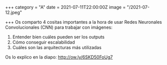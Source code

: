 +++
category = "A"
date = 2021-07-11T22:00:00Z
image = "/2021-07-12.jpeg"

+++
Os comparto 4 cositas importantes a la hora de usar Redes Neuronales Convolucionales (CNN) para trabajar con imágenes:

1. Entender bien cuáles pueden ser los outputs
2. Cómo conseguir escalabilidad
3. Cuáles son las arquitecturas más utilizadas

Os lo explico en la diapo: http://ow.ly/6SKD50FoUg7